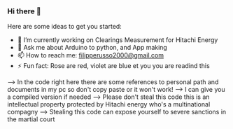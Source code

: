 ### Hi there 👋

Here are some ideas to get you started:

- 🔭 I’m currently working on Clearings Measurement for Hitachi Energy
- 💬 Ask me about Arduino to python, and App making
- 📫 How to reach me: filipperusso2000@gmail.com
- ⚡ Fun fact: Rose are red, violet are blue et you you are readind this

--> In the code right here there are some references to personal path and documents in my pc so don't copy paste or it won't work!
--> I can give you a compiled version if needed
--> Please don't steal this code this is an intellectual property protected by Hitachi energy who's a multinational compagny
--> Stealing this code can expose yourself to severe sanctions in the martial court
